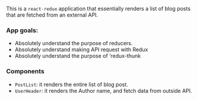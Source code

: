 This is a `react-redux` application that essentially renders a list of blog posts that are fetched from an external API. 

### App goals:   
- Absolutely understand the purpose of reducers.
- Absolutely understand making API request with Redux
- Absolutely understand the purpose of ‘redux-thunk

### Components
- `PostList`:  it renders the entire list of blog post.
- `UserHeader`: it renders the Author name, and fetch data from outside API.
